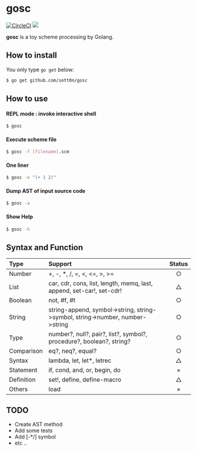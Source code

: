 # gosc
[![CircleCI](https://circleci.com/gh/sott0n/gosc.svg?style=shield)](https://circleci.com/gh/sott0n/gosc)
[![](http://img.shields.io/badge/license-MIT-blue.svg)](./LICENSE)

**gosc** is a toy scheme processing by Golang.

## How to install

You only type `go get` below:  

```bash
$ go get github.com/sott0n/gosc
```

## How to use

#### REPL mode : invoke interactive shell

```bash
$ gosc
```

#### Execute scheme file

```bash
$ gosc -f [filename].scm
```

#### One liner

```bash
$ gosc -e "(+ 1 2)"
```

#### Dump AST of input source code

```bash
$ gosc -a
```

#### Show Help

```bash
$ gosc -h
```

## Syntax and Function

| Type | Support | Status |
|:-|:-|:-:|
| Number | +, -, *, /, =, <, <=, >, >= | ○ |
| List | car, cdr, cons, list, length, memq, last, append, set-car!, set-cdr! | △ |
| Boolean | not, #f, #t | ○ |
| String | string-append, symbol->string, string->symbol, string->number, number->string | ○ |
| Type | number?, null?, pair?, list?, symbol?, procedure?, boolean?, string? | ○ |
| Comparison | eq?, neq?, equal? | ○ |
| Syntax | lambda, let, let*, letrec | △ |
| Statement | if, cond, and, or, begin, do | × |
| Definition | set!, define, define-macro | △ |
| Others | load | × |

## TODO

* Create AST method
* Add some tests
* Add [-*/] symbol
* etc ..